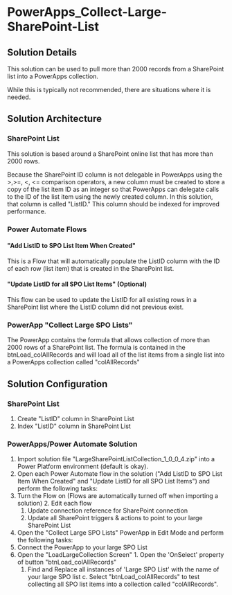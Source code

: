 # PowerApps_Collect-Large-SharePoint-List

## Solution Details
This solution can be used to pull more than 2000 records from a SharePoint list into a PowerApps collection. 

While this is typically not recommended, there are situations where it is needed.

## Solution Architecture
### SharePoint List
This solution is based around a SharePoint online list that has more than 2000 rows. 

Because the SharePoint ID column is not delegable in PowerApps using the >,>=, <, <= comparison operators, a new column must be created to store a copy of the list item ID as an integer so that PowerApps can delegate calls to the ID of the list item using the newly created column. In this solution, that column is called "ListID." This column should be indexed for improved performance. 

### Power Automate Flows
#### "Add ListID to SPO List Item When Created"
This is a Flow that will automatically populate the ListID column with the ID of each row (list item) that is created in the SharePoint list.

#### "Update ListID for all SPO List Items" (Optional)
This flow can be used to update the ListID for all existing rows in a SharePoint list where the ListID column did not previous exist. 

### PowerApp "Collect Large SPO Lists"
The PowerApp contains the formula that allows collection of more than 2000 rows of a SharePoint list. The formula is contained in the btnLoad_colAllRecords and will load all of the list items from a single list into a PowerApps collection called "colAllRecords"

## Solution Configuration

### SharePoint List
1. Create "ListID" column in SharePoint List
2. Index "ListID" column in SharePoint List

### PowerApps/Power Automate Solution
1. Import solution file "LargeSharePointListCollection_1_0_0_4.zip" into a Power Platform environment (default is okay).
2. Open each Power Automate flow in the solution  ("Add ListID to SPO List Item When Created" and "Update ListID for all SPO List Items") and perform the following tasks:
  1. Turn the Flow on (Flows are automatically turned off when importing a solution)
	2. Edit each flow
		1. Update connection reference for SharePoint connection
		2. Update all SharePoint triggers & actions to point to your large SharePoint List
3. Open the "Collect Large SPO Lists" PowerApp in Edit Mode and perform the following tasks:
  1. Connect the PowerApp to your large SPO List
  2. Open the "LoadLargeCollection Screen"
    1. Open the 'OnSelect' property of button "btnLoad_colAllRecords"
      1. Find and Replace all instances of 'Large SPO List' with the name of your large SPO list
    c. Select "btnLoad_colAllRecords" to test collecting all SPO list items into a collection called "colAllRecords".
